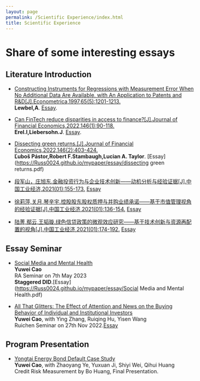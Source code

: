 ```yaml
---
layout: page
permalink: /Scientific Experience/index.html
title: Scientific Experience
---
```


# Share of some interesting essays

## Literature Introduction

- [Constructing Instruments for Regressions with Measurement Error When No Additional Data Are Available, with An Application to Patents and R&D[J].Econometrica,1997,65(5):1201-1213.](https://kdocs.cn/l/caT7kC9LrGvR)<br>**Lewbel,A**. [Essay](https://Russ0024.github.io/mypaper/essay/Lewbel,A.pdf).

- [Can FinTech reduce disparities in access to finance?[J].Journal of Financial Economics,2022,146(1):90-118.](https://fossil-poison-933.notion.site/Can-FinTech-reduce-disparities-in-access-to-finance-bb3fb5c0629b45adb656b6ed6786b5f5)<br>**Erel.I,Liebersohn.J**. [Essay](https://Russ0024.github.io/mypaper/essay/Erel.I,Liebersohn.J.pdf).

- [Dissecting green returns.[J].Journal of Financial Economics,2022,146(2):403-424.](https://fossil-poison-933.notion.site/Dissecting-green-returns-51699a7cbd5a4b36bb059a9215e15334)<br>**Ľuboš Pástor,Robert F.Stambaugh,Lucian A. Taylor**. [Essay](https://Russ0024.github.io/mypaper/essay/dissecting green returns.pdf)

- [段军山，庄旭东.金融投资行为与企业技术创新——动机分析与经验证据[J].中国工业经济,2021(01):155-173.](https://fossil-poison-933.notion.site/0de703a71ff445779ea46effa34776b1) [Essay](https://Russ0024.github.io/mypaper/essay/金融投资行为与企业技术创新——动机分析与经验证据.pdf)

- [徐莉萍,关月,琴辛宇.控股股东股权质押与并购业绩承诺——基于市值管理视角的经验证据[J].中国工业经济,2021(01):136-154.](https://fossil-poison-933.notion.site/88cfaec5681640ff954cb96b2f0df253) [Essay](https://Russ0024.github.io/mypaper/essay/控股股东股权质押与并购业绩承诺——基于市值管理视角的经验证据)

- [陆菁,鄢云,王韬璇.绿色信贷政策的微观效应研究——基于技术创新与资源再配置的视角[J].中国工业经济,2021(01):174-192.](https://fossil-poison-933.notion.site/98a9d0a95ab1443e96003171e875efeb) [Essay](https://Russ0024.github.io/mypaper/essay/绿色信贷政策的微观效应研究——基于技术创新与资源再配置的视角)


## Essay Seminar

- [Social Media and Mental Health](https://Russ0024.github.io/mypaper/slides/0507RA_cyw.pdf)<br>**Yuwei Cao**<br>RA Seminar on 7th May 2023<br>**Staggered DID**.[Essay](https://Russ0024.github.io/mypaper/essay/Social Media and Mental Health.pdf)

- [All That Glitters: The Effect of Attention and News on the Buying Behavior of Individual and Institutional Investors](https://Russ0024.github.io/mypaper/slides/Barber&Odean_2008_final.pdf)<br>**Yuwei Cao**, with Ying Zhang, Ruiqing Hu, Yisen Wang<br>Ruichen Seminar on 27th Nov 2022.[Essay](https://Russ0024.github.io/mypaper/essay/AllThatGlitters.pdf)

## Program Presentation

- [Yongtai Energy Bond Default Case Study](https://Russ0024.github.io/mypaper/slides/永泰能源案例研究展示ppt.pdf)<br>**Yuwei Cao**, with Zhaoyang Ye, Yuxuan Ji, Shiyi Wei, Qihui Huang<br>Credit Risk Measurement by Bo Huang, Final Presentation.
